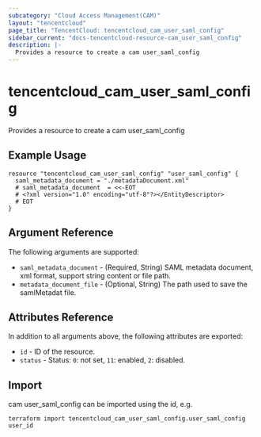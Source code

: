 ```yaml
---
subcategory: "Cloud Access Management(CAM)"
layout: "tencentcloud"
page_title: "TencentCloud: tencentcloud_cam_user_saml_config"
sidebar_current: "docs-tencentcloud-resource-cam_user_saml_config"
description: |-
  Provides a resource to create a cam user_saml_config
---
```


# tencentcloud_cam_user_saml_config

Provides a resource to create a cam user_saml_config

## Example Usage

```hcl
resource "tencentcloud_cam_user_saml_config" "user_saml_config" {
  saml_metadata_document = "./metadataDocument.xml"
  # saml_metadata_document  = <<-EOT
  # <?xml version="1.0" encoding="utf-8"?></EntityDescriptor>
  # EOT
}
```

## Argument Reference

The following arguments are supported:

* `saml_metadata_document` - (Required, String) SAML metadata document, xml format, support string content or file path.
* `metadata_document_file` - (Optional, String) The path used to save the samlMetadat file.

## Attributes Reference

In addition to all arguments above, the following attributes are exported:

* `id` - ID of the resource.
* `status` - Status: `0`: not set, `11`: enabled, `2`: disabled.


## Import

cam user_saml_config can be imported using the id, e.g.

```
terraform import tencentcloud_cam_user_saml_config.user_saml_config user_id
```

